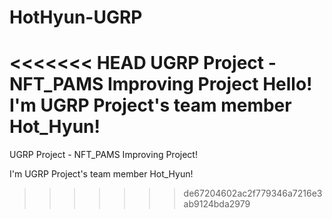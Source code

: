 # HotHyun-UGRP
<<<<<<< HEAD
UGRP Project - NFT_PAMS Improving Project
Hello! I'm UGRP Project's team member Hot_Hyun!
=======
UGRP Project - NFT_PAMS Improving Project! 

I'm UGRP Project's team member Hot_Hyun!
>>>>>>> de67204602ac2f779346a7216e3ab9124bda2979
